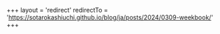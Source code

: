 +++
layout = 'redirect'
redirectTo = 'https://sotarokashiuchi.github.io/blog/ja/posts/2024/0309-weekbook/'
+++
